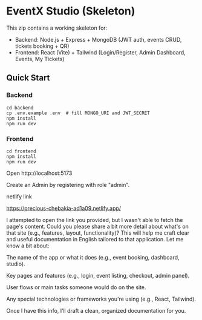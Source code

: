 # EventX Studio (Skeleton)

This zip contains a working skeleton for:
- Backend: Node.js + Express + MongoDB (JWT auth, events CRUD, tickets booking + QR)
- Frontend: React (Vite) + Tailwind (Login/Register, Admin Dashboard, Events, My Tickets)

## Quick Start

### Backend
```
cd backend
cp .env.example .env  # fill MONGO_URI and JWT_SECRET
npm install
npm run dev
```

### Frontend
```
cd frontend
npm install
npm run dev
```

Open http://localhost:5173

Create an Admin by registering with role "admin".

netlify link

https://precious-chebakia-ad1a09.netlify.app/

I attempted to open the link you provided, but I wasn't able to fetch the page's content. Could you please share a bit more detail about what's on that site (e.g., features, layout, functionality)? This will help me craft clear and useful documentation in English tailored to that application. Let me know a bit about:

The name of the app or what it does (e.g., event booking, dashboard, studio).

Key pages and features (e.g., login, event listing, checkout, admin panel).

User flows or main tasks someone would do on the site.

Any special technologies or frameworks you're using (e.g., React, Tailwind).

Once I have this info, I’ll draft a clean, organized documentation for you.
